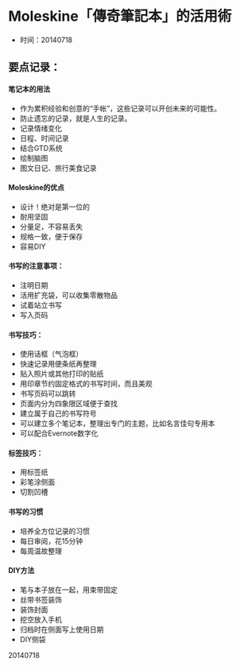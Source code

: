 # Moleskine「傳奇筆記本」的活用術

- 时间：20140718

## 要点记录：


#### 笔记本的用法

+ 作为累积经验和创意的“手帐”，这些记录可以开创未来的可能性。
+ 防止遗忘的记录，就是人生的记录。
+ 记录情绪变化
+ 日程、时间记录
+ 结合GTD系统
+ 绘制脑图
+ 图文日记、旅行美食记录


#### Moleskine的优点

+ 设计！绝对是第一位的
+ 耐用坚固
+ 分量足，不容易丢失
+ 规格一致，便于保存
+ 容易DIY

#### 书写的注意事项：

+ 注明日期
+ 活用扩充袋，可以收集零散物品
+ 试着站立书写
+ 写入页码

#### 书写技巧：

+ 使用话框（气泡框）
+ 快速记录用便条纸再整理
+ 贴入照片或其他打印的贴纸
+ 用印章节约固定格式的书写时间，而且美观
+ 书写页码可以跳转
+ 页面内分为四象限区域便于查找
+ 建立属于自己的书写符号
+ 可以建立多个笔记本，整理出专门的主题，比如名言佳句专用本
+ 可以配合Evernote数字化

#### 标签技巧：

+ 用标签纸
+ 彩笔涂侧面
+ 切割凹槽 

#### 书写的习惯

+ 培养全方位记录的习惯
+ 每日审阅，花15分钟
+ 每周温故整理

#### DIY方法

+ 笔与本子放在一起，用束带固定
+ 丝带书签装饰
+ 装饰封面
+ 挖空放入手机
+ 归档时在侧面写上使用日期
+ DIY侧袋


20140718